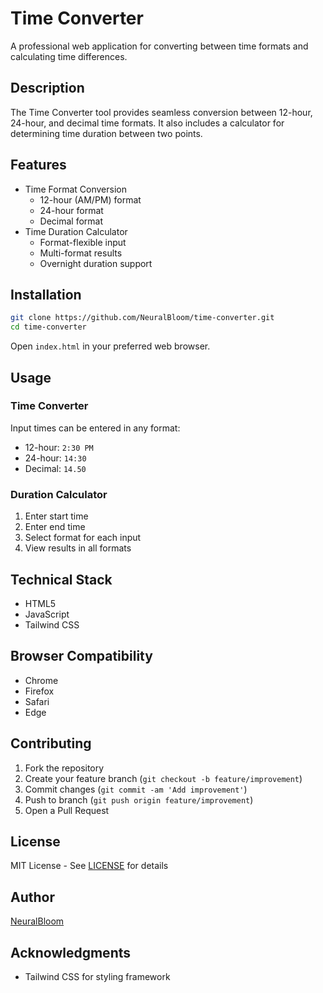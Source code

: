 # Time Converter

A professional web application for converting between time formats and calculating time differences.

## Description
The Time Converter tool provides seamless conversion between 12-hour, 24-hour, and decimal time formats. It also includes a calculator for determining time duration between two points.

## Features
- Time Format Conversion
  - 12-hour (AM/PM) format
  - 24-hour format
  - Decimal format
- Time Duration Calculator
  - Format-flexible input
  - Multi-format results
  - Overnight duration support

## Installation
```bash
git clone https://github.com/NeuralBloom/time-converter.git
cd time-converter
```
Open `index.html` in your preferred web browser.

## Usage

### Time Converter
Input times can be entered in any format:
- 12-hour: `2:30 PM`
- 24-hour: `14:30`
- Decimal: `14.50`

### Duration Calculator
1. Enter start time
2. Enter end time
3. Select format for each input
4. View results in all formats

## Technical Stack
- HTML5
- JavaScript
- Tailwind CSS

## Browser Compatibility
- Chrome
- Firefox
- Safari
- Edge

## Contributing
1. Fork the repository
2. Create your feature branch (`git checkout -b feature/improvement`)
3. Commit changes (`git commit -am 'Add improvement'`)
4. Push to branch (`git push origin feature/improvement`)
5. Open a Pull Request

## License
MIT License - See [LICENSE](LICENSE) for details

## Author
[NeuralBloom](https://github.com/NeuralBloom)

## Acknowledgments
- Tailwind CSS for styling framework
